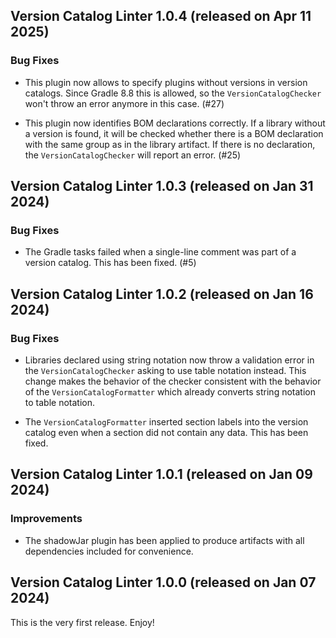 ## Version Catalog Linter 1.0.4 (released on Apr 11 2025)

### Bug Fixes

- This plugin now allows to specify plugins without versions in version catalogs.
  Since Gradle 8.8 this is allowed, so the `VersionCatalogChecker` won't throw
  an error anymore in this case. (#27)

- This plugin now identifies BOM declarations correctly. If a library without
  a version is found, it will be checked whether there is a BOM declaration with
  the same group as in the library artifact. If there is no declaration,
  the `VersionCatalogChecker` will report an error. (#25)

## Version Catalog Linter 1.0.3 (released on Jan 31 2024)

### Bug Fixes

- The Gradle tasks failed when a single-line comment was part of a version catalog.
  This has been fixed. (#5)

## Version Catalog Linter 1.0.2 (released on Jan 16 2024)

### Bug Fixes

- Libraries declared using string notation now throw a validation error
  in the `VersionCatalogChecker` asking to use table notation instead.
  This change makes the behavior of the checker consistent with the behavior
  of the `VersionCatalogFormatter` which already converts string notation
  to table notation.

- The `VersionCatalogFormatter` inserted section labels into the version catalog
  even when a section did not contain any data. This has been fixed.

## Version Catalog Linter 1.0.1 (released on Jan 09 2024)

### Improvements

- The shadowJar plugin has been applied to produce
  artifacts with all dependencies included for convenience.

## Version Catalog Linter 1.0.0 (released on Jan 07 2024)

This is the very first release. Enjoy!
